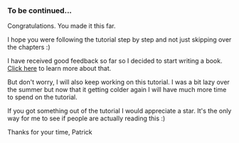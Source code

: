 ### To be continued...

Congratulations. You made it this far.

I hope you were following the tutorial step by step and not just skipping over the chapters :)

I have received good feedback so far so I decided to start writing a book. [Click here](http://artofphp.com/) to learn more about that.

But don't worry, I will also keep working on this tutorial. I was a bit lazy over the summer but now that it getting colder again I will have much more time to spend on the tutorial.

If you got something out of the tutorial I would appreciate a star. It's the only way for me to see if people are actually reading this :)

Thanks for your time,
Patrick